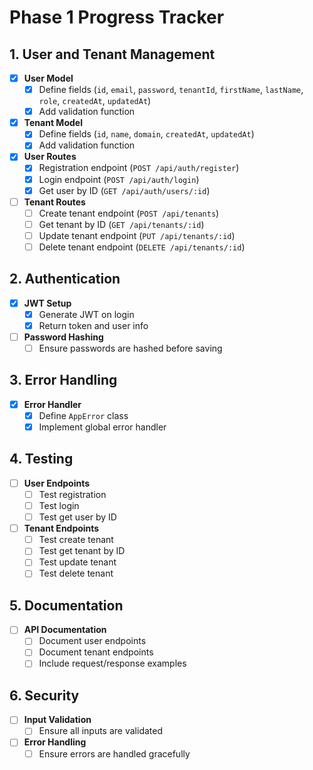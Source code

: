 # Phase 1 Progress Tracker

## 1. User and Tenant Management
- [x] **User Model**  
  - [x] Define fields (`id`, `email`, `password`, `tenantId`, `firstName`, `lastName`, `role`, `createdAt`, `updatedAt`)  
  - [x] Add validation function

- [x] **Tenant Model**  
  - [x] Define fields (`id`, `name`, `domain`, `createdAt`, `updatedAt`)  
  - [x] Add validation function

- [x] **User Routes**  
  - [x] Registration endpoint (`POST /api/auth/register`)  
  - [x] Login endpoint (`POST /api/auth/login`)  
  - [x] Get user by ID (`GET /api/auth/users/:id`)

- [ ] **Tenant Routes**  
  - [ ] Create tenant endpoint (`POST /api/tenants`)  
  - [ ] Get tenant by ID (`GET /api/tenants/:id`)  
  - [ ] Update tenant endpoint (`PUT /api/tenants/:id`)  
  - [ ] Delete tenant endpoint (`DELETE /api/tenants/:id`)

## 2. Authentication
- [x] **JWT Setup**  
  - [x] Generate JWT on login  
  - [x] Return token and user info

- [ ] **Password Hashing**  
  - [ ] Ensure passwords are hashed before saving

## 3. Error Handling
- [x] **Error Handler**  
  - [x] Define `AppError` class  
  - [x] Implement global error handler

## 4. Testing
- [ ] **User Endpoints**  
  - [ ] Test registration  
  - [ ] Test login  
  - [ ] Test get user by ID

- [ ] **Tenant Endpoints**  
  - [ ] Test create tenant  
  - [ ] Test get tenant by ID  
  - [ ] Test update tenant  
  - [ ] Test delete tenant

## 5. Documentation
- [ ] **API Documentation**  
  - [ ] Document user endpoints  
  - [ ] Document tenant endpoints  
  - [ ] Include request/response examples

## 6. Security
- [ ] **Input Validation**  
  - [ ] Ensure all inputs are validated

- [ ] **Error Handling**  
  - [ ] Ensure errors are handled gracefully 